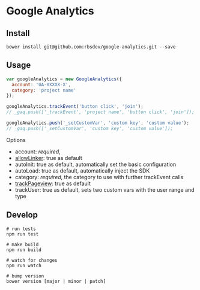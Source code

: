 # Google Analytics

## Install

```shell
bower install git@github.com:rbsdev/google-analytics.git --save
```

## Usage

```javascript
var googleAnalytics = new GoogleAnalytics({
  account: 'UA-XXXXX-X',
  category: 'project name'
});

googleAnalytics.trackEvent('button click', 'join');
// _gaq.push(['_trackEvent', 'project name', 'button click', 'join']);

googleAnalytics.push('_setCustomVar', 'custom key', 'custom value');
// _gaq.push(['_setCustomVar', 'custom key', 'custom value']);
```

Options

* account: *required*,
* [allowLinker](https://developers.google.com/analytics/devguides/collection/gajs/methods/gaJSApiDomainDirectory#_gat.GA_Tracker_._setAllowLinker): true  as default
* autoInit: true as default, automatically set the basic configuration
* autoLoad: true as default, automatically inject the SDK
* category: *required*, the category to use with further trackEvent calls
* [trackPageview](https://developers.google.com/analytics/devguides/collection/gajs/methods/gaJSApiBasicConfiguration#_gat.GA_Tracker_._trackPageview): true as default
* trackUser: true as default, sets two custom vars with the user range and type

## Develop

```shell
# run tests
npm run test

# make build
npm run build

# watch for changes
npm run watch

# bump version
bower version [major | minor | patch]
```

